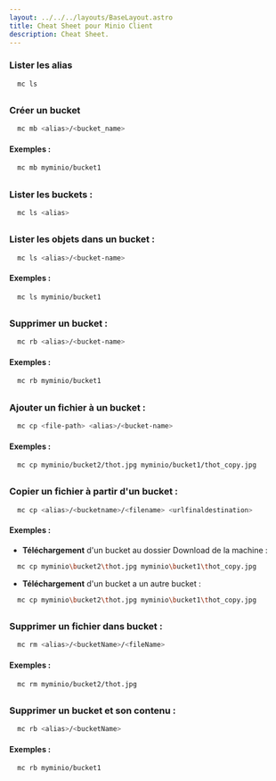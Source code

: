 ```yaml
---
layout: ../../../layouts/BaseLayout.astro
title: Cheat Sheet pour Minio Client
description: Cheat Sheet.
---
```



### Lister les alias 
```bash
  mc ls
```
##

### Créer un bucket 
```bash
  mc mb <alias>/<bucket_name>
```
#### **Exemples** :
```bash
  mc mb myminio/bucket1
  ```
##

### Lister les buckets : 
```bash
  mc ls <alias>
```
##

### Lister les objets dans un bucket : 
```bash
  mc ls <alias>/<bucket-name>
```
#### **Exemples** :
```bash
  mc ls myminio/bucket1
  ```
##

### Supprimer un bucket : 
```bash
  mc rb <alias>/<bucket-name>

```
#### **Exemples** :
```bash
  mc rb myminio/bucket1
  ```
##

### Ajouter un fichier à un bucket : 
```bash
  mc cp <file-path> <alias>/<bucket-name>

```
#### **Exemples** :
```bash
  mc cp myminio/bucket2/thot.jpg myminio/bucket1/thot_copy.jpg
  ```
##

### Copier un fichier à partir d'un bucket : 

```bash
  mc cp <alias>/<bucketname>/<filename> <urlfinaldestination>
```
#### **Exemples** :
- **Téléchargement** d'un bucket au dossier Download de la machine :
```bash
  mc cp myminio\bucket2\thot.jpg myminio\bucket1\thot_copy.jpg
```
- **Téléchargement** d'un bucket a un autre bucket :
```bash
  mc cp myminio\bucket2\thot.jpg myminio\bucket1\thot_copy.jpg
```

##

### Supprimer un fichier dans bucket : 

```bash
  mc rm <alias>/<bucketName>/<fileName>
```
#### **Exemples** :
```bash
  mc rm myminio/bucket2/thot.jpg
```

##

### Supprimer un bucket et son contenu : 

```bash
  mc rb <alias>/<bucketName>
```
#### **Exemples** :
```bash
  mc rb myminio/bucket1
```

##
